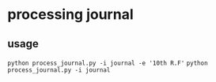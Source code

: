 processing journal
==================


usage
-------

`python process_journal.py -i journal -e '10th R.F'`
`python process_journal.py -i journal`
